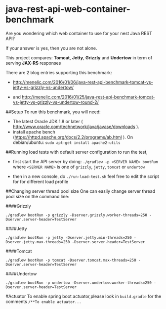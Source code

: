 # java-rest-api-web-container-benchmark
Are you wondering which web container to use for your nest Java REST API?

If your answer is yes, then you are not alone.

This project compares: 
**Tomcat**, **Jetty**, **Grizzly** and **Undertow** in term of serving **JAX-RS** responses

There are 2 blog entries supporting this benchmark:


- http://menelic.com/2016/01/06/java-rest-api-benchmark-tomcat-vs-jetty-vs-grizzly-vs-undertow/

- and http://menelic.com/2016/01/25/java-rest-api-benchmark-tomcat-vs-jetty-vs-grizzly-vs-undertow-round-2/


##Setup
To run this benchmark, you will need:

- The latest Oracle JDK 1.8 or later ( http://www.oracle.com/technetwork/java/javase/downloads ). 
- install apache bench (https://httpd.apache.org/docs/2.2/programs/ab.html ).
 On debian/ubuntu: 
`sudo apt-get install apache2-utils` 

##Running load tests with default server configuration
to run the test, 

- first start the API server by doing:
`./gradlew -p <SERVER NAME> bootRun`
where `<SERVER NAME>` is one of `grizzly`, `jetty`, `tomcat` or `undertow`

- then in a new console, do
`./run-load-test.sh`
feel free to edit the script for for different load profile 

##Changing server thread pool size
One can easily change server thread pool size on the command line: 


####Grizzly 

`./gradlew bootRun -p grizzly -Dserver.grizzly.worker-threads=250 -Dserver.server-header=TestServer`



####Jetty

`./gradlew bootRun -p jetty -Dserver.jetty.min-threads=250 -Dserver.jetty.max-threads=250 -Dserver.server-header=TestServer` 


####Tomcat

`./gradlew bootRun -p tomcat -Dserver.tomcat.max-threads=250 -Dserver.server-header=TestServer`


####Undertow

`./gradlew bootRun -p undertow -Dserver.undertow.worker-threads=250 -Dserver.server-header=TestServer`

#Actuator
To enable spring boot actuator,please look in `build.gradle` for the comments
`/**To enable actuator...`
